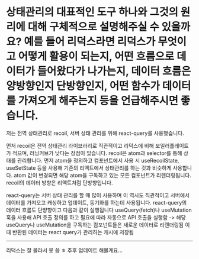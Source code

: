 # 상태관리의 대표적인 도구 하나와 그것의 원리에 대해 구체적으로 설명해주실 수 있을까요? 예를 들어 리덕스라면 리덕스가 무엇이고 어떻게 활용이 되는지, 어떤 흐름으로 데이터가 들어왔다가 나가는지, 데이터 흐름은 양방향인지 단방향인지, 어떤 함수가 데이터를 가져오게 해주는지 등을 언급해주시면 좋습니다.

저는 전역 상태관리로 recoil, 서버 상태 관리를 위해 react-query를 사용했습니다.

먼저 recoil은 전역 상태관리 라이브러리로 직관적이고 리덕스에 비해 보일러플레이트가 적으며, 러닝커브가 낮다는 장점이 있습니다.
recoil은 atom과 selector를 통해 상태를 관리합니다.
먼저 atom을 정의하고 컴포넌트에서 사용 시 useRecoilState, useSetState 등을 사용해 기존의 리액트에서 상태관리를 하는 것과 비슷하게 사용합니다.
atom 값이 변경되면 해당 atom을 구독하고 있는 모든 컴포넌트가 리렌더링됩니다.
recoil의 데이터 방향은 리액트처럼 단방향입니다.

react-query는 서버 상태 관리를 할 때 많이 사용하며 이 역시도 직관적이고 서버에서 데이터를 가져오고 캐싱하고 업데이트, 동기화를 하는데 사용됩니다.
react-query의 데이터 흐름도 단뱡향이고 다음과 같이 실행됩니다
useQuery(fetch)나 useMutation 훅을 사용해 API 호출 정의를 하고 필요에 따라 자동으로 API 호출을 실행함 -> 해당 useQuery나 useMutation을 구독하는 컴포넌트들은 새로운 데이터로 리렌더링됨
이때 반환된 데이터는 react query가 관리하는 캐시에 저장됨

---

리덕스는 잘 몰라서 못 씀 ㅎ
추후 업데이트 해볼게요...
